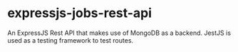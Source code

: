 # expressjs-jobs-rest-api

An ExpressJS Rest API that makes use of MongoDB as a backend. JestJS is used as a testing framework to test routes.
